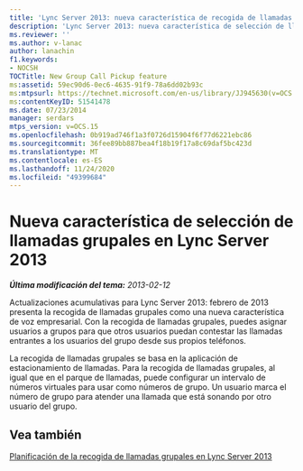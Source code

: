 ```yaml
---
title: 'Lync Server 2013: nueva característica de recogida de llamadas grupales'
description: 'Lync Server 2013: nueva característica de selección de llamada grupal.'
ms.reviewer: ''
ms.author: v-lanac
author: lanachin
f1.keywords:
- NOCSH
TOCTitle: New Group Call Pickup feature
ms:assetid: 59ec90d6-0ec6-4635-91f9-78a6dd02b93c
ms:mtpsurl: https://technet.microsoft.com/en-us/library/JJ945630(v=OCS.15)
ms:contentKeyID: 51541478
ms.date: 07/23/2014
manager: serdars
mtps_version: v=OCS.15
ms.openlocfilehash: 0b919ad746f1a3f0726d15904f6f77d6221ebc86
ms.sourcegitcommit: 36fee89bb887bea4f18b19f17a8c69daf5bc423d
ms.translationtype: MT
ms.contentlocale: es-ES
ms.lasthandoff: 11/24/2020
ms.locfileid: "49399684"
---
```

# <a name="new-group-call-pickup-feature-in-lync-server-2013"></a>Nueva característica de selección de llamadas grupales en Lync Server 2013

<div data-xmlns="http://www.w3.org/1999/xhtml">

<div class="topic" data-xmlns="http://www.w3.org/1999/xhtml" data-msxsl="urn:schemas-microsoft-com:xslt" data-cs="https://msdn.microsoft.com/">

<div data-asp="https://msdn2.microsoft.com/asp">



</div>

<div id="mainSection">

<div id="mainBody">

<span> </span>

_**Última modificación del tema:** 2013-02-12_

Actualizaciones acumulativas para Lync Server 2013: febrero de 2013 presenta la recogida de llamadas grupales como una nueva característica de voz empresarial. Con la recogida de llamadas grupales, puedes asignar usuarios a grupos para que otros usuarios puedan contestar las llamadas entrantes a los usuarios del grupo desde sus propios teléfonos.

La recogida de llamadas grupales se basa en la aplicación de estacionamiento de llamadas. Para la recogida de llamadas grupales, al igual que en el parque de llamadas, puede configurar un intervalo de números virtuales para usar como números de grupo. Un usuario marca el número de grupo para atender una llamada que está sonando por otro usuario del grupo.

<div>

## <a name="see-also"></a>Vea también


[Planificación de la recogida de llamadas grupales en Lync Server 2013](lync-server-2013-planning-for-group-call-pickup.md)  
  

</div>

</div>

<span> </span>

</div>

</div>

</div>

